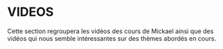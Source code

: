 # VIDEOS
Cette section regroupera les vidéos des cours de Mickael ainsi que des vidéos qui nous semble intéressantes sur des thèmes abordés en cours.